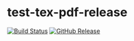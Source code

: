# test-tex-pdf-release


[![Build Status](https://travis-ci.com/richardli/test-tex-pdf-release.svg?branch=master)](https://travis-ci.com/richardli/test-tex-pdf-release) 
[![GitHub Release](https://img.shields.io/badge/download-latest-brightgreen.svg)](https://github.com/richardli/test-tex-pdf-release/releases/latest) 
